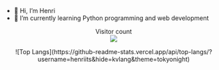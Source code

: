 - 👋 Hi, I’m Henri
- 🌱 I’m currently learning Python programming and web development


<!---
henriits/henriits is a ✨ special ✨ repository because its `README.md` (this file) appears on your GitHub profile.
You can click the Preview link to take a look at your changes.
--->


<p align="center"> 
  Visitor count<br>
  <img src="https://profile-counter.glitch.me/henriits/count.svg" />
</p>
 
<p align="center"> 
 ![Top Langs](https://github-readme-stats.vercel.app/api/top-langs/?username=henriits&hide=kvlang&theme=tokyonight)

</p>
